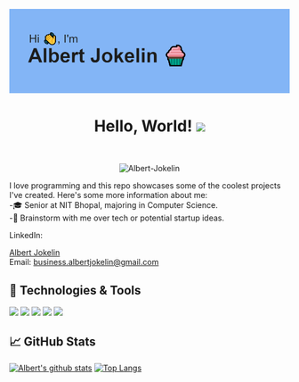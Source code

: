 ![](https://github.com/Albert-Jokelin/Albert-Jokelin/blob/main/header.png)
<h1 align="center">Hello, World! <img src="https://raw.githubusercontent.com/MartinHeinz/MartinHeinz/master/wave.gif" width="30"></h1>
<br>
<p align="center"> <img src="https://komarev.com/ghpvc/?username=Albert-Jokelin&label=Profile%20views&color=0e75b6&style=flat" alt="Albert-Jokelin" /> </p>

I love programming and this repo showcases some of the coolest projects I've created. Here's some more information about me:
<br>
-🎓 Senior at NIT Bhopal, majoring in Computer Science.<br>
-💬 Brainstorm with me over tech or potential startup ideas.<br>


LinkedIn: <div class="badge-base LI-profile-badge" data-locale="en_US" data-size="large" data-theme="light" data-type="HORIZONTAL" data-vanity="albert-jokelin" data-version="v1"><a class="badge-base__link LI-simple-link" href="https://in.linkedin.com/in/albert-jokelin?trk=profile-badge">Albert Jokelin</a></div>
Email: business.albertjokelin@gmail.com

## 🔧 Technologies & Tools
<!--![](https://img.shields.io/badge/OS-Linux-informational?style=flat&logo=linux&logoColor=white&color=2bbc8a)-->
![](https://img.shields.io/badge/Editor-IntelliJ_IDEA-informational?style=flat&logo=intellij-idea&logoColor=white&color=2bbc8a)
![](https://img.shields.io/badge/Code-Python-informational?style=flat&logo=python&logoColor=white&color=2bbc8a)
![](https://img.shields.io/badge/Code-C_&_C%2B%2B-informational?style=flat&logo=c&logoColor=white&color=2bbc8a)
![](https://img.shields.io/badge/Code-JavaScript-informational?style=flat&logo=javascript&logoColor=white&color=2bbc8a)
![](https://img.shields.io/badge/Tools-Docker-informational?style=flat&logo=docker&logoColor=white&color=2bbc8a)
<!--![](https://img.shields.io/badge/Code-Golang-informational?style=flat&logo=go&logoColor=white&color=2bbc8a)
![](https://img.shields.io/badge/Code-Make-informational?style=flat&logo=cmake&logoColor=white&color=2bbc8a)
![](https://img.shields.io/badge/Code-Vue-informational?style=flat&logo=vue.js&logoColor=white&color=2bbc8a)
![](https://img.shields.io/badge/Shell-Bash-informational?style=flat&logo=gnu-bash&logoColor=white&color=2bbc8a)
![](https://img.shields.io/badge/Tools-PostgreSQL-informational?style=flat&logo=postgresql&logoColor=white&color=2bbc8a)
![](https://img.shields.io/badge/Tools-Kubernetes-informational?style=flat&logo=kubernetes&logoColor=white&color=2bbc8a)
![](https://img.shields.io/badge/Tools-Red_Hat_OpenShift-informational?style=flat&logo=red-hat-open-shift&logoColor=white&color=2bbc8a)
![](https://img.shields.io/badge/Cloud-Digital_Ocean-informational?style=flat&logo=digitalocean&logoColor=white&color=2bbc8a)-->

## &#x1f4c8; GitHub Stats

[![Albert's github stats](https://github-readme-stats.vercel.app/api?username=Albert-Jokelin&count_private=true&show_icons=true)](https://github.com/anuraghazra/github-readme-stats)
[![Top Langs](https://github-readme-stats.vercel.app/api/top-langs/?username=Albert-Jokelin&langs_count=5&layout=compact)](https://github.com/anuraghazra/github-readme-stats)
